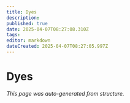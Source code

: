 ```yaml
---
title: Dyes
description: 
published: true
date: 2025-04-07T08:27:08.310Z
tags: 
editor: markdown
dateCreated: 2025-04-07T08:27:05.997Z
---
```


# Dyes

*This page was auto-generated from structure.*